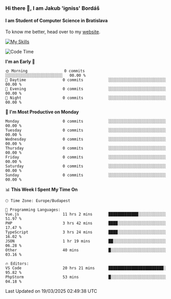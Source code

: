 ### Hi there 👋, I am Jakub 'igniss' Bordáš

#### I am Student of Computer Science in Bratislava
To know me better, head over to my [website](https://bordas.sk).

[![My Skills](https://skillicons.dev/icons?i=js,typescript,html,css,figma,svelte,vue,next,postgresql,nest,express,nodejs)](https://bordas.sk)


<!--START_SECTION:waka-->
![Code Time](http://img.shields.io/badge/Code%20Time-1%2C739%20hrs%2056%20mins-blue)

**I'm an Early 🐤** 

```text
🌞 Morning                0 commits           ░░░░░░░░░░░░░░░░░░░░░░░░░   00.00 % 
🌆 Daytime                0 commits           ░░░░░░░░░░░░░░░░░░░░░░░░░   00.00 % 
🌃 Evening                0 commits           ░░░░░░░░░░░░░░░░░░░░░░░░░   00.00 % 
🌙 Night                  0 commits           ░░░░░░░░░░░░░░░░░░░░░░░░░   00.00 % 
```
📅 **I'm Most Productive on Monday** 

```text
Monday                   0 commits           ░░░░░░░░░░░░░░░░░░░░░░░░░   00.00 % 
Tuesday                  0 commits           ░░░░░░░░░░░░░░░░░░░░░░░░░   00.00 % 
Wednesday                0 commits           ░░░░░░░░░░░░░░░░░░░░░░░░░   00.00 % 
Thursday                 0 commits           ░░░░░░░░░░░░░░░░░░░░░░░░░   00.00 % 
Friday                   0 commits           ░░░░░░░░░░░░░░░░░░░░░░░░░   00.00 % 
Saturday                 0 commits           ░░░░░░░░░░░░░░░░░░░░░░░░░   00.00 % 
Sunday                   0 commits           ░░░░░░░░░░░░░░░░░░░░░░░░░   00.00 % 
```


📊 **This Week I Spent My Time On** 

```text
🕑︎ Time Zone: Europe/Budapest

💬 Programming Languages: 
Vue.js                   11 hrs 2 mins       █████████████░░░░░░░░░░░░   51.97 % 
PHP                      3 hrs 42 mins       ████░░░░░░░░░░░░░░░░░░░░░   17.47 % 
TypeScript               3 hrs 24 mins       ████░░░░░░░░░░░░░░░░░░░░░   16.02 % 
JSON                     1 hr 19 mins        ██░░░░░░░░░░░░░░░░░░░░░░░   06.28 % 
Other                    40 mins             █░░░░░░░░░░░░░░░░░░░░░░░░   03.16 % 

🔥 Editors: 
VS Code                  20 hrs 21 mins      ████████████████████████░   95.82 % 
PhpStorm                 53 mins             █░░░░░░░░░░░░░░░░░░░░░░░░   04.18 % 
```


 Last Updated on 19/03/2025 02:49:38 UTC
<!--END_SECTION:waka-->
